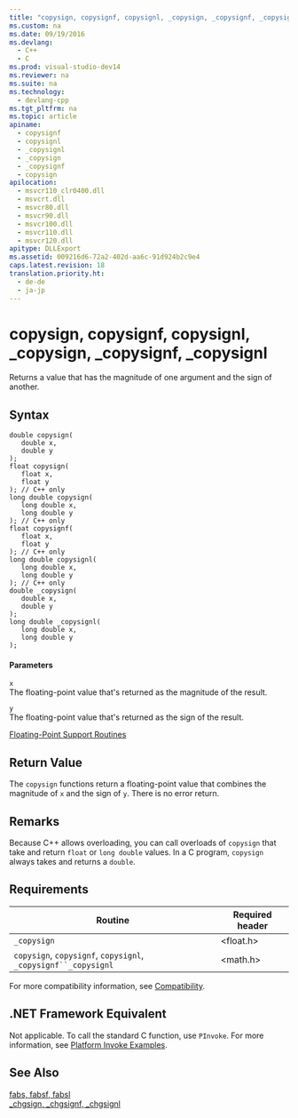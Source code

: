 ```yaml
---
title: "copysign, copysignf, copysignl, _copysign, _copysignf, _copysignl"
ms.custom: na
ms.date: 09/19/2016
ms.devlang: 
  - C++
  - C
ms.prod: visual-studio-dev14
ms.reviewer: na
ms.suite: na
ms.technology: 
  - devlang-cpp
ms.tgt_pltfrm: na
ms.topic: article
apiname: 
  - copysignf
  - copysignl
  - _copysignl
  - _copysign
  - _copysignf
  - copysign
apilocation: 
  - msvcr110_clr0400.dll
  - msvcrt.dll
  - msvcr80.dll
  - msvcr90.dll
  - msvcr100.dll
  - msvcr110.dll
  - msvcr120.dll
apitype: DLLExport
ms.assetid: 009216d6-72a2-402d-aa6c-91d924b2c9e4
caps.latest.revision: 18
translation.priority.ht: 
  - de-de
  - ja-jp
---
```

# copysign, copysignf, copysignl, _copysign, _copysignf, _copysignl
Returns a value that has the magnitude of one argument and the sign of another.  
  
## Syntax  
  
```  
double copysign(   
   double x,  
   double y   
);  
float copysign(   
   float x,  
   float y   
); // C++ only  
long double copysign(   
   long double x,  
   long double y   
); // C++ only  
float copysignf(   
   float x,  
   float y   
); // C++ only  
long double copysignl(   
   long double x,  
   long double y   
); // C++ only  
double _copysign(   
   double x,  
   double y   
);  
long double _copysignl(   
   long double x,  
   long double y   
);  
```  
  
#### Parameters  
 `x`  
 The floating-point value that's returned as the magnitude of the result.  
  
 `y`  
 The floating-point value that's returned as the sign of the result.  
  
 [Floating-Point Support Routines](../vs140/Floating-Point-Support.md)  
  
## Return Value  
 The `copysign` functions return a floating-point value that combines the magnitude of `x` and the sign of `y`. There is no error return.  
  
## Remarks  
 Because C++ allows overloading, you can call overloads of `copysign` that take and return `float` or `long double` values. In a C program, `copysign` always takes and returns a `double`.  
  
## Requirements  
  
|Routine|Required header|  
|-------------|---------------------|  
|`_copysign`|<float.h>|  
|`copysign`, `copysignf`, `copysignl`, `_copysignf``_copysignl`|<math.h>|  
  
 For more compatibility information, see [Compatibility](../vs140/Compatibility.md).  
  
## .NET Framework Equivalent  
 Not applicable. To call the standard C function, use `PInvoke`. For more information, see [Platform Invoke Examples](assetId:///15926806-f0b7-487e-93a6-4e9367ec689f).  
  
## See Also  
 [fabs, fabsf, fabsl](../vs140/fabs--fabsf--fabsl.md)   
 [_chgsign, _chgsignf, _chgsignl](../vs140/_chgsign--_chgsignf--_chgsignl.md)
